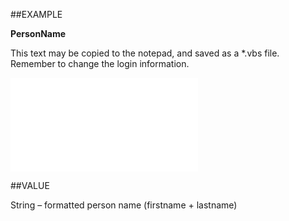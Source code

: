 
##EXAMPLE

**PersonName**

This text may be copied to the notepad, and saved as a *.vbs file. Remember to change the login information.

![](..\..\Examples\vbs\SOSelectionMember.PersonName.vbs.txt)


##VALUE

String – formatted person name (firstname + lastname)

